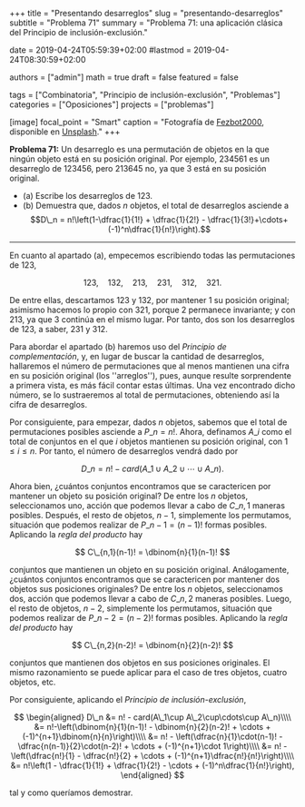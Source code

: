 +++
title = "Presentando desarreglos"
slug  = "presentando-desarreglos"
subtitle = "Problema 71"
summary  = "Problema 71: una aplicación clásica del Principio de inclusión-exclusión."

date     = 2019-04-24T05:59:39+02:00
#lastmod = 2019-04-24T08:30:59+02:00

authors  = ["admin"]
math     = true
draft    = false
featured = false

tags       = ["Combinatoria", "Principio de inclusión-exclusión", "Problemas"]
categories = ["Oposiciones"]
projects   = ["problemas"]

[image]
  focal_point = "Smart"
  caption     = "Fotografía de [Fezbot2000](https://unsplash.com/@fezbot2000), disponible en [Unsplash](https://unsplash.com/photos/xVXlEoQbKc4)."
+++

**Problema 71:** Un desarreglo es una permutación de objetos en la que ningún objeto está en su posición original. Por ejemplo, $234561$ es un desarreglo de $123456$, pero $213645$ no, ya que $3$ está en su posición original.

- (a) Escribe los desarreglos de $123$.
- (b) Demuestra que, dados $n$ objetos, el total de desarreglos asciende a $$D\_n = n!\left(1-\dfrac{1}{1!} + \dfrac{1}{2!} - \dfrac{1}{3!}+\cdots+(-1)^n\dfrac{1}{n!}\right).$$

***

En cuanto al apartado (a), empecemos escribiendo todas las permutaciones de $123$,

$$
123,\quad 132,\quad 213,\quad 231,\quad 312,\quad 321.
$$

De entre ellas, descartamos $123$ y $132$, por mantener $1$ su posición original; asimismo hacemos lo propio con $321$, porque $2$ permanece invariante; y con $213$, ya que $3$ continúa en el mismo lugar. Por tanto, dos son los desarreglos de $123$, a saber, $231$ y $312$.

Para abordar el apartado (b) haremos uso del *Principio de complementación*, y, en lugar de buscar la cantidad de desarreglos, hallaremos el número de permutaciones que al menos mantienen una cifra en su posición original (los ''arreglos''), pues, aunque resulte sorprendente a primera vista, es más fácil contar estas últimas. Una vez encontrado dicho número, se lo sustraeremos al total de permutaciones, obteniendo así la cifra de desarreglos.

Por consiguiente, para empezar, dados $n$ objetos, sabemos que el total de permutaciones posibles asciende a $P\_n = n!$. Ahora, definamos $A\_i$ como el total de conjuntos en el que $i$ objetos mantienen su posición original, con $1\leq i\leq n$. Por tanto, el número de desarreglos vendrá dado por 

$$
D\_n = n! - card(A\_1\cup A\_2\cup\cdots\cup A\_n).
$$

Ahora bien, ¿cuántos conjuntos encontramos que se caractericen por mantener un objeto su posición original? De entre los $n$ objetos, seleccionamos uno, acción que podemos llevar a cabo de $C\_{n,1}$ maneras posibles. Después, el resto de objetos, $n-1$, simplemente los permutamos, situación que podemos realizar de $P\_{n-1} = (n-1)!$ formas posibles. Aplicando la *regla del producto* hay

$$
C\_{n,1}(n-1)! = \dbinom{n}{1}(n-1)!
$$

conjuntos que mantienen un objeto en su posición original. Análogamente, ¿cuántos conjuntos encontramos que se caractericen por mantener dos objetos sus posiciones originales? De entre los $n$ objetos, seleccionamos dos, acción que podemos llevar a cabo de $C\_{n,2}$ maneras posibles. Luego, el resto de objetos, $n-2$, simplemente los permutamos, situación que podemos realizar de $P\_{n-2} = (n-2)!$ formas posibles. Aplicando la *regla del producto* hay

$$
C\_{n,2}(n-2)! = \dbinom{n}{2}(n-2)!
$$

conjuntos que mantienen dos objetos en sus posiciones originales. El mismo razonamiento se puede aplicar para el caso de tres objetos, cuatro objetos, etc.

Por consiguiente, aplicando el *Principio de inclusión-exclusión*,

$$
\begin{aligned}
D\_n &= n! - card(A\_1\cup A\_2\cup\cdots\cup A\_n)\\\\ &= n!-\left(\dbinom{n}{1}(n-1)! - \dbinom{n}{2}(n-2)! + \cdots + (-1)^{n+1}\dbinom{n}{n}\right)\\\\ &= n! - \left(\dfrac{n}{1}\cdot(n-1)! - \dfrac{n(n-1)}{2}\cdot(n-2)! + \cdots + (-1)^{n+1}\cdot 1\right)\\\\ &= n! - \left(\dfrac{n!}{1} - \dfrac{n!}{2} + \cdots + (-1)^{n+1}\dfrac{n!}{n!}\right)\\\\ &= n!\left(1 - \dfrac{1}{1!} + \dfrac{1}{2!} - \cdots + (-1)^n\dfrac{1}{n!}\right),
\end{aligned}
$$

tal y como queríamos demostrar.